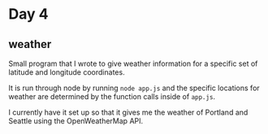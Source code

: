 # Day 4
## weather

Small program that I wrote to give weather information for a specific set of latitude and longitude coordinates.

It is run through node by running `node app.js` and the specific locations for weather are determined by the function calls inside of `app.js`.

I currently have it set up so that it gives me the weather of Portland and Seattle using the OpenWeatherMap API.
